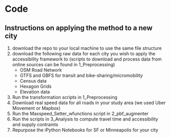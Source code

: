 # Code 

## Instructions on applying the method to a new city

1. download the repo to your local machine to use the same file structure
2. download the following raw data for each city you wish to apply the accessibility framework to (scripts to download and process data from online sources can be found in 1_Preprocessing)
    - OSM Road Network
    - GTFS and GBFS for transit and bike-sharing/micromobility
    - Census data
    - Hexagon Grids
    - Elevation data
3. Run the transformation scripts in 1_Preprocessing
4. Download real speed data for all roads in your study area (we used Uber Movement or Mapbox)
5. Run the Maxspeed_Setter_wfunctions script in 2_pbf_augmenter
6. Run the scripts in 3_Analysis to compute travel time and accessibility and supply contraints
7. Repurpose the iPython Notebooks for SF or Minneapolis for your city 
